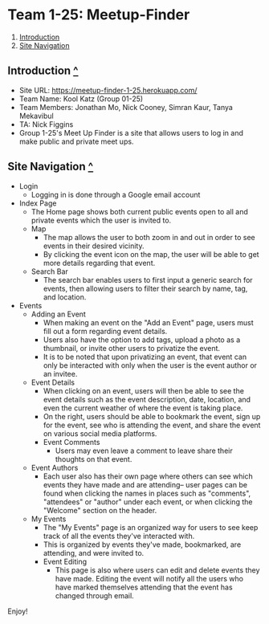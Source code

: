 Team 1-25: Meetup-Finder
======================
1. [Introduction](#introduction-)
2. [Site Navigation](#site-navigation-)

Introduction [^](#team-1-25-meetup-finder)
------------
- Site URL: https://meetup-finder-1-25.herokuapp.com/ 
- Team Name: Kool Katz (Group 01-25)
- Team Members: Jonathan Mo, Nick Cooney, Simran Kaur, Tanya Mekavibul
- TA: Nick Figgins
- Group 1-25's Meet Up Finder is a site that allows users to log in and 
make public and private meet ups.

Site Navigation [^](#team-1-25-meetup-finder)
---------------
- Login
    - Logging in is done through a Google email account
- Index Page
    - The Home page shows both current public events open to all and 
    private events which the user is invited to. 
    - Map
        - The map allows the user to both zoom in and out in order to 
        see events in their desired vicinity. 
        - By clicking the event icon on the map, the user will be able 
        to get more details regarding that event. 
    - Search Bar
        - The search bar enables users to first input a generic search for 
        events, then allowing users to filter their search by name, tag, 
        and location. 
- Events
    - Adding an Event
        - When making an event on the "Add an Event" page, users must fill out a 
        form regarding event details.
        - Users also have the option to add tags, upload a photo as a 
        thumbnail, or invite other users to privatize the event. 
        - It is to be noted that upon privatizing an event, that event can only 
        be interacted with only when the user is the event author or an 
        invitee. 
    - Event Details
        - When clicking on an event, users will then be able to see the event 
        details such as the event description, date, location, and even the 
        current weather of where the event is taking place. 
        - On the right, users should be able to bookmark the event, sign up for 
        the event, see who is attending the event, and share the event on 
        various social media platforms. 
        - Event Comments 
            - Users may even leave a comment to leave share their thoughts on that event.
    - Event Authors 
        - Each user also has their own page where others can see which events 
        they have made and are attending– user pages can be found when clicking 
        the names in places such as "comments", "attendees" or "author" under 
        each event, or when clicking the "Welcome" section on the header.
    - My Events
        - The "My Events" page is an organized way for users to see keep 
        track of all the events they've interacted with.
        - This is organized by events they've made, bookmarked, are attending, 
        and were invited to. 
        - Event Editing
            - This page is also where users can edit and delete events they 
            have made. Editing the event will notify all the users who have 
            marked themselves attending that the event has changed through email. 

Enjoy!
